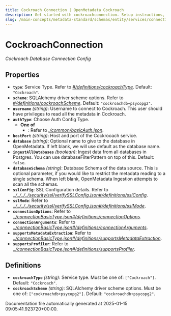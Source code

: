 ```yaml
---
title: Cockroach Connection | OpenMetadata Cockroach
description: Get started with cockroachconnection. Setup instructions, features, and configuration details inside.
slug: /main-concepts/metadata-standard/schemas/entity/services/connections/database/cockroachconnection
---
```


# CockroachConnection

*Cockroach Database Connection Config*

## Properties

- **`type`**: Service Type. Refer to *[#/definitions/cockroachType](#definitions/cockroachType)*. Default: `"Cockroach"`.
- **`scheme`**: SQLAlchemy driver scheme options. Refer to *[#/definitions/cockroachScheme](#definitions/cockroachScheme)*. Default: `"cockroachdb+psycopg2"`.
- **`username`** *(string)*: Username to connect to Cockroach. This user should have privileges to read all the metadata in Cockroach.
- **`authType`**: Choose Auth Config Type.
  - **One of**
    - : Refer to *[./common/basicAuth.json](#common/basicAuth.json)*.
- **`hostPort`** *(string)*: Host and port of the Cockrooach service.
- **`database`** *(string)*: Optional name to give to the database in OpenMetadata. If left blank, we will use default as the database name.
- **`ingestAllDatabases`** *(boolean)*: Ingest data from all databases in Postgres. You can use databaseFilterPattern on top of this. Default: `false`.
- **`databaseSchema`** *(string)*: Database Schema of the data source. This is optional parameter, if you would like to restrict the metadata reading to a single schema. When left blank, OpenMetadata Ingestion attempts to scan all the schemas.
- **`sslConfig`**: SSL Configuration details. Refer to *[../../../../security/ssl/verifySSLConfig.json#/definitions/sslConfig](#/../../../security/ssl/verifySSLConfig.json#/definitions/sslConfig)*.
- **`sslMode`**: Refer to *[../../../../security/ssl/verifySSLConfig.json#/definitions/sslMode](#/../../../security/ssl/verifySSLConfig.json#/definitions/sslMode)*.
- **`connectionOptions`**: Refer to *[../connectionBasicType.json#/definitions/connectionOptions](#/connectionBasicType.json#/definitions/connectionOptions)*.
- **`connectionArguments`**: Refer to *[../connectionBasicType.json#/definitions/connectionArguments](#/connectionBasicType.json#/definitions/connectionArguments)*.
- **`supportsMetadataExtraction`**: Refer to *[../connectionBasicType.json#/definitions/supportsMetadataExtraction](#/connectionBasicType.json#/definitions/supportsMetadataExtraction)*.
- **`supportsProfiler`**: Refer to *[../connectionBasicType.json#/definitions/supportsProfiler](#/connectionBasicType.json#/definitions/supportsProfiler)*.
## Definitions

- **`cockroachType`** *(string)*: Service type. Must be one of: `["Cockroach"]`. Default: `"Cockroach"`.
- **`cockroachScheme`** *(string)*: SQLAlchemy driver scheme options. Must be one of: `["cockroachdb+psycopg2"]`. Default: `"cockroachdb+psycopg2"`.


Documentation file automatically generated at 2025-01-15 09:05:41.923720+00:00.
